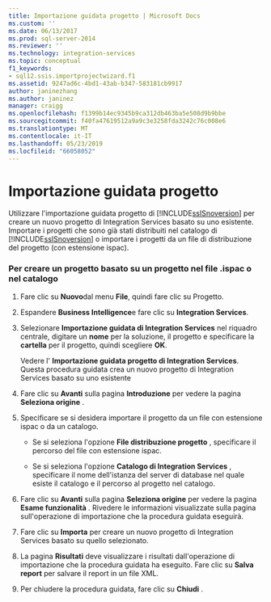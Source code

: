 ```yaml
---
title: Importazione guidata progetto | Microsoft Docs
ms.custom: ''
ms.date: 06/13/2017
ms.prod: sql-server-2014
ms.reviewer: ''
ms.technology: integration-services
ms.topic: conceptual
f1_keywords:
- sql12.ssis.importprojectwizard.f1
ms.assetid: 9247ad6c-4bd1-43ab-b347-583181cb9917
author: janinezhang
ms.author: janinez
manager: craigg
ms.openlocfilehash: f1399b14ec9345b9ca312db463ba5e508d9b9bbe
ms.sourcegitcommit: f40fa47619512a9a9c3e3258fda3242c76c008e6
ms.translationtype: MT
ms.contentlocale: it-IT
ms.lasthandoff: 05/23/2019
ms.locfileid: "66058052"
---
```

# <a name="import-project-wizard"></a>Importazione guidata progetto
  Utilizzare l'importazione guidata progetto di [!INCLUDE[ssISnoversion](../includes/ssisnoversion-md.md)] per creare un nuovo progetto di Integration Services basato su uno esistente. Importare i progetti che sono già stati distribuiti nel catalogo di [!INCLUDE[ssISnoversion](../includes/ssisnoversion-md.md)] o importare i progetti da un file di distribuzione del progetto (con estensione ispac).  
  
### <a name="to-create-a-project-based-on-a-project-in-ispac-file-or-in-catalog"></a>Per creare un progetto basato su un progetto nel file .ispac o nel catalogo  
  
1.  Fare clic su **Nuovo**dal menu **File**, quindi fare clic su Progetto.  
  
2.  Espandere **Business Intelligence**e fare clic su **Integration Services**.  
  
3.  Selezionare **Importazione guidata di Integration Services** nel riquadro centrale, digitare un **nome** per la soluzione, il progetto e specificare la **cartella** per il progetto, quindi scegliere **OK**.  
  
     Vedere l' **Importazione guidata progetto di Integration Services**. Questa procedura guidata crea un nuovo progetto di Integration Services basato su uno esistente  
  
4.  Fare clic su **Avanti** sulla pagina **Introduzione** per vedere la pagina **Seleziona origine** .  
  
5.  Specificare se si desidera importare il progetto da un file con estensione ispac o da un catalogo.  
  
    -   Se si seleziona l'opzione **File distribuzione progetto** , specificare il percorso del file con estensione ispac.  
  
    -   Se si seleziona l'opzione **Catalogo di Integration Services** , specificare il nome dell'istanza del server di database nel quale esiste il catalogo e il percorso al progetto nel catalogo.  
  
6.  Fare clic su **Avanti** sulla pagina **Seleziona origine** per vedere la pagina **Esame funzionalità** . Rivedere le informazioni visualizzate sulla pagina sull'operazione di importazione che la procedura guidata eseguirà.  
  
7.  Fare clic su **Importa** per creare un nuovo progetto di Integration Services basato su quello selezionato.  
  
8.  La pagina **Risultati** deve visualizzare i risultati dall'operazione di importazione che la procedura guidata ha eseguito. Fare clic su **Salva report** per salvare il report in un file XML.  
  
9. Per chiudere la procedura guidata, fare clic su **Chiudi** .  
  
  
